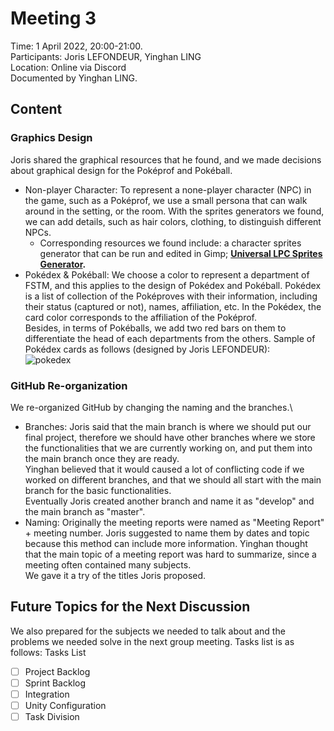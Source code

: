# Meeting 3
Time: 1 April 2022, 20:00-21:00.\
Participants: Joris LEFONDEUR, Yinghan LING\
Location: Online via Discord\
Documented by Yinghan LING.
## Content
### Graphics Design
Joris shared the graphical resources that he found, and we made decisions about graphical design for the Poképrof and Pokéball.
- Non-player Character: To represent a none-player character (NPC) in the game, such as a Poképrof, we use a small persona that can walk around in the setting, or the room. With the sprites generators we found, we can add details, such as hair colors, clothing, to distinguish different NPCs. 
	- Corresponding resources we found include: a character sprites generator that can be run and edited in Gimp; **[Universal LPC Sprites Generator](https://sanderfrenken.github.io/Universal-LPC-Spritesheet-Character-Generator/#?body=Humanlike_white&sex=male).**
- Pokédex & Pokéball: We choose a color to represent a department of FSTM, and this applies to the design of Pokédex and Pokéball. Pokédex is a list of collection of the Poképroves with their information, including their status (captured or not), names, affiliation, etc. In the Pokédex, the card color corresponds to the affiliation of the Poképrof.\
Besides, in terms of Pokéballs, we add two red bars on them to differentiate the head of each departments from the others. Sample of Pokédex cards as follows (designed by Joris LEFONDEUR): \
![pokedex](cards-pokedex.png)

### GitHub Re-organization
We re-organized GitHub by changing the naming and the branches.\
- Branches: Joris said that the main branch is where we should put our final project, therefore we should have other branches where we store the functionalities that we are currently working on, and put them into the main branch once they are ready.\
Yinghan believed that it would caused a lot of conflicting code if we worked on different branches, and that we should all start with the main branch for the basic functionalities.\
Eventually Joris created another branch and name it as "develop" and the main branch as "master". 
- Naming: Originally the meeting reports were named as "Meeting Report" + meeting number. Joris suggested to name them by dates and topic because this method can include more information. Yinghan thought that the main topic of a meeting report was hard to summarize, since a meeting often contained many subjects.\
We gave it a try of the titles Joris proposed.

## Future Topics for the Next Discussion
We also prepared for the subjects we needed to talk about and the problems we needed solve in the next group meeting. Tasks list is as follows:
Tasks List
- [ ] Project Backlog
- [ ] Sprint Backlog
- [ ] Integration
- [ ] Unity Configuration
- [ ] Task Division